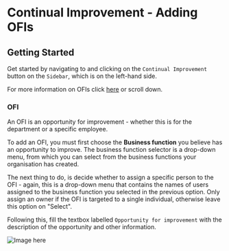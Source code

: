 # Continual Improvement - Adding OFIs

## Getting Started

Get started by navigating to and clicking on the `Continual Improvement` button on the `Sidebar`, which is on the left-hand side.

For more information on OFIs click [here][OFI] or scroll down.


### OFI

An OFI is an opportunity for improvement - whether this is for the department or a specific employee.

To add an OFI, you must first choose the **Business function** you believe has an opportunity to improve. The business function selector is a drop-down menu, from which you can select from the business functions your organisation has created.

The next thing to do, is decide whether to assign a specific person to the OFI - again, this is a drop-down menu that contains the names of users assigned to the business function you selected in the previous option. Only assign an owner if the OFI is targeted to a single individual, otherwise leave this option on "Select".

Following this, fill the textbox labelled `Opportunity for improvement` with the description of the opportunity and other information.

![Image here](https://imssystems.tech/assets/images/docs/img.png "Completed OFI Form.png")

[OFI]: link/to/actions "Actions/#OFI"